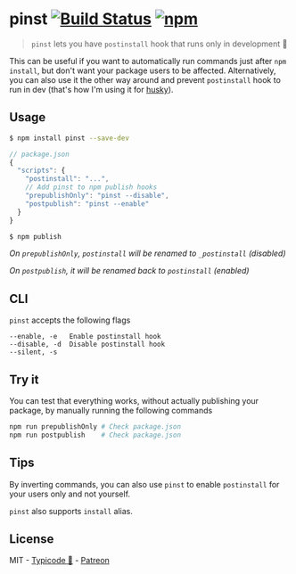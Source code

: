 # pinst [![Build Status](https://travis-ci.org/typicode/pinst.svg?branch=master)](https://travis-ci.org/typicode/pinst) [![npm](https://img.shields.io/npm/v/pinst.svg)](https://www.npmjs.com/package/pinst)

> `pinst` lets you have `postinstall` hook that runs only in development 🍺

This can be useful if you want to automatically run commands just after `npm install`, but don't want your package users to be affected. Alternatively, you can also use it the other way around and prevent `postinstall` hook to run in dev (that's how I'm using it for [husky](https://github.com/typicode/husky)).

## Usage

```sh
$ npm install pinst --save-dev
```

```js
// package.json
{
  "scripts": {
    "postinstall": "...",
    // Add pinst to npm publish hooks
    "prepublishOnly": "pinst --disable",
    "postpublish": "pinst --enable"
  }
}
```

```sh
$ npm publish
```

_On `prepublishOnly`, `postinstall` will be renamed to `_postinstall` (disabled)_

_On `postpublish`, it will be renamed back to `postinstall` (enabled)_

## CLI

`pinst` accepts the following flags

```
--enable, -e   Enable postinstall hook
--disable, -d  Disable postinstall hook
--silent, -s
```

## Try it

You can test that everything works, without actually publishing your package, by manually running the following commands

```sh
npm run prepublishOnly # Check package.json
npm run postpublish    # Check package.json
```

## Tips

By inverting commands, you can also use `pinst` to enable `postinstall` for your users only and not yourself.

`pinst` also supports `install` alias.

## License

MIT - [Typicode :cactus:](https://github.com/typicode) - [Patreon](https://www.patreon.com/typicode)
